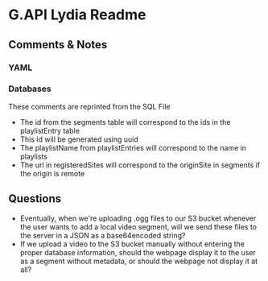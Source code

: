 # G.API Lydia Readme

## Comments & Notes

### YAML

### Databases
These comments are reprinted from the SQL File

* The id from the segments table will correspond to the ids in the 
playlistEntry table
* This id will be generated using uuid
* The playlistName from playlistEntries will correspond to the name in 
playlists
* The url in registeredSites will correspond to the originSite in segments 
if the origin is remote

## Questions

* Eventually, when we're uploading .ogg files to our S3 bucket whenever
the user wants to add a local video segment, will we send these files to
the server in a JSON as a base64encoded string?
* If we upload a video to the S3 bucket manually without entering the proper
database information, should the webpage display it to the user as a segment
without metadata, or should the webpage not display it at all?
